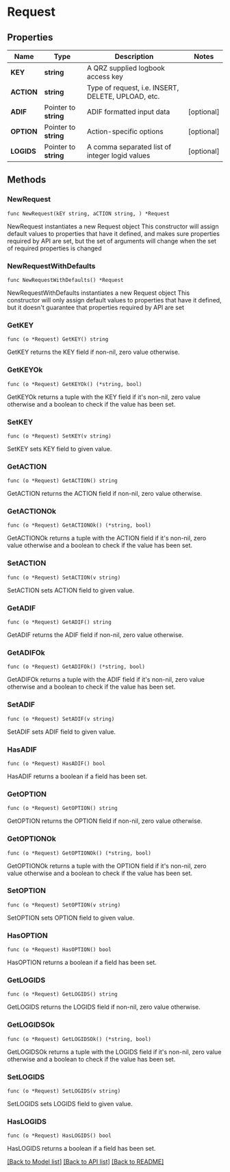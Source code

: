 # Request

## Properties

| Name       | Type                  | Description                                        | Notes      |
| ---------- | --------------------- | -------------------------------------------------- | ---------- |
| **KEY**    | **string**            | A QRZ supplied logbook access key                  |
| **ACTION** | **string**            | Type of request, i.e. INSERT, DELETE, UPLOAD, etc. |
| **ADIF**   | Pointer to **string** | ADIF formatted input data                          | [optional] |
| **OPTION** | Pointer to **string** | Action-specific options                            | [optional] |
| **LOGIDS** | Pointer to **string** | A comma separated list of integer logid values     | [optional] |

## Methods

### NewRequest

`func NewRequest(kEY string, aCTION string, ) *Request`

NewRequest instantiates a new Request object This constructor will assign
default values to properties that have it defined, and makes sure properties
required by API are set, but the set of arguments will change when the set of
required properties is changed

### NewRequestWithDefaults

`func NewRequestWithDefaults() *Request`

NewRequestWithDefaults instantiates a new Request object This constructor will
only assign default values to properties that have it defined, but it doesn't
guarantee that properties required by API are set

### GetKEY

`func (o *Request) GetKEY() string`

GetKEY returns the KEY field if non-nil, zero value otherwise.

### GetKEYOk

`func (o *Request) GetKEYOk() (*string, bool)`

GetKEYOk returns a tuple with the KEY field if it's non-nil, zero value
otherwise and a boolean to check if the value has been set.

### SetKEY

`func (o *Request) SetKEY(v string)`

SetKEY sets KEY field to given value.

### GetACTION

`func (o *Request) GetACTION() string`

GetACTION returns the ACTION field if non-nil, zero value otherwise.

### GetACTIONOk

`func (o *Request) GetACTIONOk() (*string, bool)`

GetACTIONOk returns a tuple with the ACTION field if it's non-nil, zero value
otherwise and a boolean to check if the value has been set.

### SetACTION

`func (o *Request) SetACTION(v string)`

SetACTION sets ACTION field to given value.

### GetADIF

`func (o *Request) GetADIF() string`

GetADIF returns the ADIF field if non-nil, zero value otherwise.

### GetADIFOk

`func (o *Request) GetADIFOk() (*string, bool)`

GetADIFOk returns a tuple with the ADIF field if it's non-nil, zero value
otherwise and a boolean to check if the value has been set.

### SetADIF

`func (o *Request) SetADIF(v string)`

SetADIF sets ADIF field to given value.

### HasADIF

`func (o *Request) HasADIF() bool`

HasADIF returns a boolean if a field has been set.

### GetOPTION

`func (o *Request) GetOPTION() string`

GetOPTION returns the OPTION field if non-nil, zero value otherwise.

### GetOPTIONOk

`func (o *Request) GetOPTIONOk() (*string, bool)`

GetOPTIONOk returns a tuple with the OPTION field if it's non-nil, zero value
otherwise and a boolean to check if the value has been set.

### SetOPTION

`func (o *Request) SetOPTION(v string)`

SetOPTION sets OPTION field to given value.

### HasOPTION

`func (o *Request) HasOPTION() bool`

HasOPTION returns a boolean if a field has been set.

### GetLOGIDS

`func (o *Request) GetLOGIDS() string`

GetLOGIDS returns the LOGIDS field if non-nil, zero value otherwise.

### GetLOGIDSOk

`func (o *Request) GetLOGIDSOk() (*string, bool)`

GetLOGIDSOk returns a tuple with the LOGIDS field if it's non-nil, zero value
otherwise and a boolean to check if the value has been set.

### SetLOGIDS

`func (o *Request) SetLOGIDS(v string)`

SetLOGIDS sets LOGIDS field to given value.

### HasLOGIDS

`func (o *Request) HasLOGIDS() bool`

HasLOGIDS returns a boolean if a field has been set.

[[Back to Model list]](../README.md#documentation-for-models)
[[Back to API list]](../README.md#documentation-for-api-endpoints)
[[Back to README]](../README.md)
